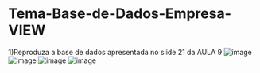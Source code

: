 # Tema-Base-de-Dados-Empresa-VIEW
1)Reproduza a base de dados apresentada no slide 21 da AULA 9
![image](https://github.com/fabianor135/Tema-Base-de-Dados-Empresa-VIEW-/assets/84815028/c082b964-3294-436f-b4a0-7b8348d1a862)
![image](https://github.com/fabianor135/Tema-Base-de-Dados-Empresa-VIEW-/assets/84815028/ac79e42e-68be-48c4-9146-9f9d9bf7e920)
![image](https://github.com/fabianor135/Tema-Base-de-Dados-Empresa-VIEW-/assets/84815028/39c8efbd-3ac4-46ba-a828-225f3956d1df)
![image](https://github.com/fabianor135/Tema-Base-de-Dados-Empresa-VIEW-/assets/84815028/df99ec3e-12e6-4207-b5a9-f572dea61440)

